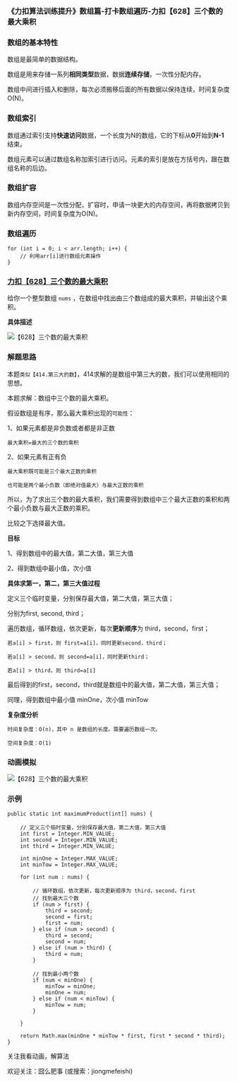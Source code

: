 ### 《力扣算法训练提升》数组篇-打卡数组遍历-力扣【628】三个数的最大乘积

### 数组的基本特性

数组是最简单的数据结构。

数组是用来存储一系列**相同类型**数据，数据**连续存储**，一次性分配内存。

数组中间进行插入和删除，每次必须搬移后面的所有数据以保持连续，时间复杂度 O(N)。

### 数组索引

数组通过索引支持**快速访问**数据，一个长度为N的数组，它的下标从**0**开始到**N-1**结束。

数组元素可以通过数组名称加索引进行访问。元素的索引是放在方括号内，跟在数组名称的后边。

### 数组扩容

数组内存空间是一次性分配，扩容时，申请一块更大的内存空间，再将数据拷贝到新内存空间，时间复杂度为O(N)。

### 数组遍历

```
for (int i = 0; i < arr.length; i++) {
    // 利用arr[i]进行数组元素操作
}
```

### [力扣【628】三个数的最大乘积](https://leetcode-cn.com/problems/maximum-product-of-three-numbers/)

给你一个整型数组 `nums` ，在数组中找出由三个数组成的最大乘积，并输出这个乘积。

**具体描述**

![【628】三个数的最大乘积](https://img-blog.csdnimg.cn/img_convert/f66b16ff128036d90186946e21853968.png)

### 解题思路

本题`类似【414.第三大的数】`，414求解的是数组中第三大的数，我们可以使用相同的思想。

本题求解：数组中三个数的最大乘积。

假设数组是有序，那么最大乘积出现的`可能性`：

1、如果元素都是非负数或者都是非正数

```
最大乘积=最大的三个数的乘积
```

2、如果元素有正有负

```
最大乘积既可能是三个最大正数的乘积

也可能是两个最小负数（即绝对值最大）与最大正数的乘积
```

所以，为了求出三个数的最大乘积，我们需要得到数组中三个最大正数的乘积和两个最小负数与最大正数的乘积。

比较之下选择最大值。

**目标**

1、得到数组中的最大值，第二大值，第三大值

2、得到数组中最小值，次小值

**具体求第一，第二，第三大值过程**

定义三个临时变量，分别保存最大值，第二大值，第三大值；

分别为first, second, third；

遍历数组，循环数组，依次更新，每次**更新顺序**为 third，second，first；

```
若a[i] > first，则 first=a[i]，同时更新second，third；

若a[i] > second，则 second=a[i]，同时更新third；

若a[i] > third，则 third=a[i]
```

最后得到的first，second，third就是数组中的最大值，第二大值，第三大值；

同理，得到数组中最小值 minOne，次小值 minTow

**复杂度分析**

```
时间复杂度：O(n)，其中 n 是数组的长度。需要遍历数组一次。

空间复杂度：O(1)
```

### 动画模拟

![【628】三个数的最大乘积](https://img-blog.csdnimg.cn/img_convert/dc4c9f461699ccd52116254d01b98f13.gif)

### 示例

```
public static int maximumProduct(int[] nums) {

    // 定义三个临时变量，分别保存最大值，第二大值，第三大值
    int first = Integer.MIN_VALUE;
    int second = Integer.MIN_VALUE;
    int third = Integer.MIN_VALUE;

    int minOne = Integer.MAX_VALUE;
    int minTow = Integer.MAX_VALUE;

    for (int num : nums) {

        // 循环数组，依次更新，每次更新顺序为 third，second，first
        // 找到最大三个数
        if (num > first) {
            third = second;
            second = first;
            first = num;
        } else if (num > second) {
            third = second;
            second = num;
        } else if (num > third) {
            third = num;
        }

        // 找到最小两个数
        if (num < minOne) {
            minTow = minOne;
            minOne = num;
        } else if (num < minTow) {
            minTow = num;
        }

    }

    return Math.max(minOne * minTow * first, first * second * third);
}
```



关注我看动画，解算法

欢迎关注：囧么肥事 (或搜索：jiongmefeishi)
